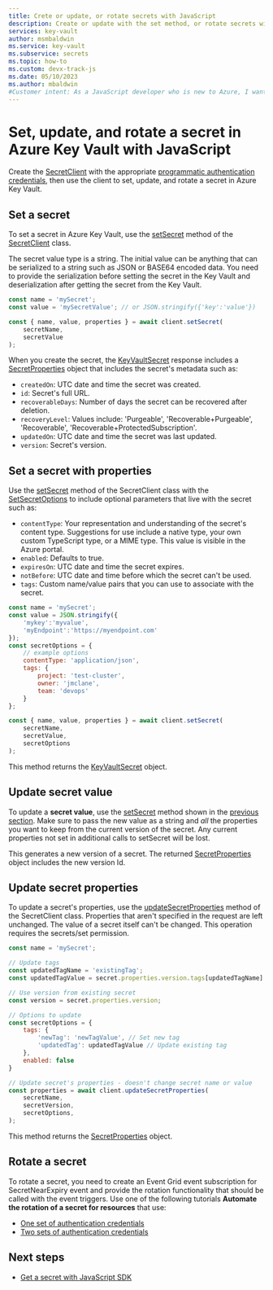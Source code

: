```yaml
---
title: Crete or update, or rotate secrets with JavaScript
description: Create or update with the set method, or rotate secrets with JavaScript. 
services: key-vault
author: msmbaldwin
ms.service: key-vault
ms.subservice: secrets
ms.topic: how-to
ms.custom: devx-track-js
ms.date: 05/10/2023
ms.author: mbaldwin
#Customer intent: As a JavaScript developer who is new to Azure, I want to create, update, or rotate a secret to the Key Vault with the SDK.
---
```


# Set, update, and rotate a secret in Azure Key Vault with JavaScript

Create the [SecretClient](/javascript/api/@azure/keyvault-secrets/secretclient) with the appropriate [programmatic authentication credentials](javascript-developer-guide-get-started.md#authorize-access-and-connect-to-key-vault), then use the client to set, update, and rotate a secret in Azure Key Vault.

## Set a secret

To set a secret in Azure Key Vault, use the [setSecret](/javascript/api/@azure/keyvault-secrets/secretclient#@azure-keyvault-secrets-secretclient-setsecret) method of the [SecretClient](/javascript/api/@azure/keyvault-secrets/secretclient) class. 

The secret value type is a string. The initial value can be anything that can be serialized to a string such as JSON or BASE64 encoded data. You need to provide the serialization before setting the secret in the Key Vault and deserialization after getting the secret from the Key Vault.

```javascript
const name = 'mySecret';
const value = 'mySecretValue'; // or JSON.stringify({'key':'value'})

const { name, value, properties } = await client.setSecret(
    secretName,
    secretValue
); 
```

When you create the secret, the [KeyVaultSecret](/javascript/api/@azure/keyvault-secrets/keyvaultsecret) response includes a [SecretProperties](/javascript/api/@azure/keyvault-secrets/secretproperties) object that includes the secret's metadata such as:

* `createdOn`: UTC date and time the secret was created. 
* `id`: Secret's full URL.
* `recoverableDays`: Number of days the secret can be recovered after deletion.
* `recoveryLevel`: Values include: 'Purgeable', 'Recoverable+Purgeable', 'Recoverable', 'Recoverable+ProtectedSubscription'. 
* `updatedOn`: UTC date and time the secret was last updated.
* `version`: Secret's version. 

## Set a secret with properties

Use the [setSecret](/javascript/api/@azure/keyvault-secrets/secretclient#@azure-keyvault-secrets-secretclient-setsecret) method of the SecretClient class with the [SetSecretOptions](/javascript/api/@azure/keyvault-secrets/setsecretoptions) to include optional parameters that live with the secret such as: 

* `contentType`: Your representation and understanding of the secret's content type. Suggestions for use include a native type, your own custom TypeScript type, or a MIME type. This value is visible in the Azure portal.
* `enabled`: Defaults to true.
* `expiresOn`: UTC date and time the secret expires.
* `notBefore`: UTC date and time before which the secret can't be used.
* `tags`: Custom name/value pairs that you can use to associate with the secret.

```javascript
const name = 'mySecret';
const value = JSON.stringify({
    'mykey':'myvalue', 
    'myEndpoint':'https://myendpoint.com'
});
const secretOptions = {
    // example options
    contentType: 'application/json',
    tags: { 
        project: 'test-cluster', 
        owner: 'jmclane',
        team: 'devops'
    }
};

const { name, value, properties } = await client.setSecret(
    secretName,
    secretValue, 
    secretOptions
);
```

This method returns the [KeyVaultSecret](/javascript/api/@azure/keyvault-secrets/keyvaultsecret) object. 

## Update secret value

To update a **secret value**, use the [setSecret](/javascript/api/@azure/keyvault-secrets/secretclient#@azure-keyvault-secrets-secretclient-setsecret) method shown in the [previous section](#set-a-secret-with-properties). Make sure to pass the new value as a string and _all_ the properties you want to keep from the current version of the secret. Any current properties not set in additional calls to setSecret will be lost. 

This generates a new version of a secret. The returned [SecretProperties](/javascript/api/@azure/keyvault-secrets/secretproperties) object includes the new version Id.

## Update secret properties

To update a secret's properties, use the [updateSecretProperties](/javascript/api/@azure/keyvault-secrets/secretclient#@azure-keyvault-secrets-secretclient-updatesecretproperties) method of the SecretClient class. Properties that aren't specified in the request are left unchanged. The value of a secret itself can't be changed. This operation requires the secrets/set permission.

```javascript
const name = 'mySecret';

// Update tags
const updatedTagName = 'existingTag';
const updatedTagValue = secret.properties.version.tags[updatedTagName] + ' additional information';

// Use version from existing secret
const version = secret.properties.version;

// Options to update
const secretOptions = {
    tags: {
        'newTag': 'newTagValue', // Set new tag
        'updatedTag': updatedTagValue // Update existing tag
    },
    enabled: false
}

// Update secret's properties - doesn't change secret name or value
const properties = await client.updateSecretProperties(
    secretName,
    secretVersion,
    secretOptions,
);
```

This method returns the [SecretProperties](/javascript/api/@azure/keyvault-secrets/secretproperties) object. 

## Rotate a secret

To rotate a secret, you need to create an Event Grid event subscription for SecretNearExpiry event and provide the rotation functionality that should be called with the event triggers. Use one of the following tutorials **Automate the rotation of a secret for resources** that use:

* [One set of authentication credentials](tutorial-rotation.md)
* [Two sets of authentication credentials](tutorial-rotation-dual.md)

## Next steps

* [Get a secret with JavaScript SDK](javascript-developer-guide-get-secret.md)